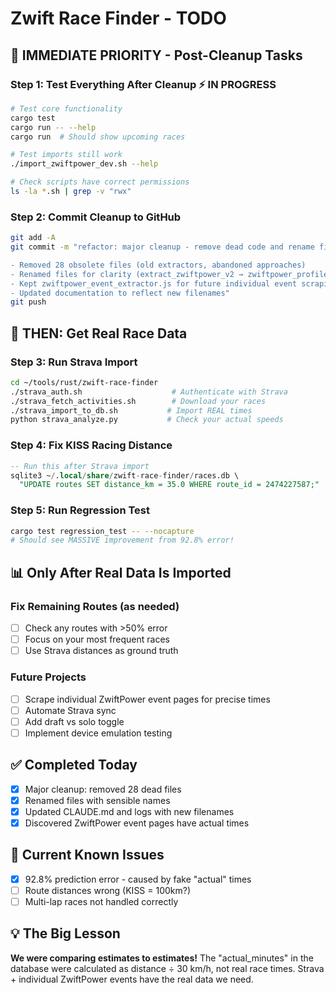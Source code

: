 # Zwift Race Finder - TODO

## 🚨 IMMEDIATE PRIORITY - Post-Cleanup Tasks

### Step 1: Test Everything After Cleanup ⚡ IN PROGRESS
```bash
# Test core functionality
cargo test
cargo run -- --help
cargo run  # Should show upcoming races

# Test imports still work
./import_zwiftpower_dev.sh --help

# Check scripts have correct permissions
ls -la *.sh | grep -v "rwx"
```

### Step 2: Commit Cleanup to GitHub
```bash
git add -A
git commit -m "refactor: major cleanup - remove dead code and rename files

- Removed 28 obsolete files (old extractors, abandoned approaches)
- Renamed files for clarity (extract_zwiftpower_v2 → zwiftpower_profile_extractor)
- Kept zwiftpower_event_extractor.js for future individual event scraping
- Updated documentation to reflect new filenames"
git push
```

## 🎯 THEN: Get Real Race Data

### Step 3: Run Strava Import 
```bash
cd ~/tools/rust/zwift-race-finder
./strava_auth.sh                    # Authenticate with Strava
./strava_fetch_activities.sh        # Download your races  
./strava_import_to_db.sh           # Import REAL times
python strava_analyze.py           # Check your actual speeds
```

### Step 4: Fix KISS Racing Distance
```sql
-- Run this after Strava import
sqlite3 ~/.local/share/zwift-race-finder/races.db \
  "UPDATE routes SET distance_km = 35.0 WHERE route_id = 2474227587;"
```

### Step 5: Run Regression Test
```bash
cargo test regression_test -- --nocapture
# Should see MASSIVE improvement from 92.8% error!
```

## 📊 Only After Real Data Is Imported

### Fix Remaining Routes (as needed)
- [ ] Check any routes with >50% error
- [ ] Focus on your most frequent races
- [ ] Use Strava distances as ground truth

### Future Projects
- [ ] Scrape individual ZwiftPower event pages for precise times
- [ ] Automate Strava sync
- [ ] Add draft vs solo toggle
- [ ] Implement device emulation testing

## ✅ Completed Today
- [x] Major cleanup: removed 28 dead files
- [x] Renamed files with sensible names
- [x] Updated CLAUDE.md and logs with new filenames
- [x] Discovered ZwiftPower event pages have actual times

## 🐛 Current Known Issues
- [x] 92.8% prediction error - caused by fake "actual" times
- [ ] Route distances wrong (KISS = 100km?)
- [ ] Multi-lap races not handled correctly

## 💡 The Big Lesson
**We were comparing estimates to estimates!** The "actual_minutes" in the database were calculated as distance ÷ 30 km/h, not real race times. Strava + individual ZwiftPower events have the real data we need.